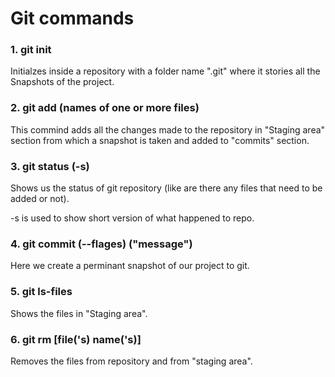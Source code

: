 # Git commands

### 1. git init

Initialzes inside a repository with a folder name ".git" where it stories all the Snapshots of the project.

### 2. git add (names of one or more files)

This commind adds all the changes made to the repository in "Staging area" section from which a snapshot is taken and added to "commits" section.

### 3. git status (-s)

Shows us the status of git repository (like are there any files that need to be added or not).

-s is used to show short version of what happened to repo.

### 4. git commit (--flages) ("message")

Here we create a perminant snapshot of our project to git.

### 5. git ls-files

Shows the files in "Staging area".

### 6. git rm [file('s) name('s)]

Removes the files from repository and from "staging area".
